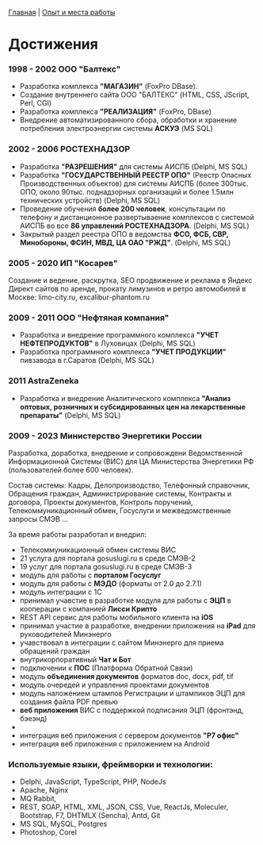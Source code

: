 [Главная](README.md) | [Опыт и места работы](experience.md)

# Достижения

### 1998 - 2002 ООО "Балтекс"

- Разработка комплекса **"МАГАЗИН"** (FoxPro DBase).
- Создание внутреннего сайта ООО "БАЛТЕКС" (HTML, CSS, JScript, Perl, CGI)
- Разработка комплекса **"РЕАЛИЗАЦИЯ"** (FoxPro, DBase)
- Внедрение автоматизированного сбора, обработки и хранение потребления электроэнергии системы **АСКУЭ** (MS SQL)


### 2002 - 2006 РОСТЕХНАДЗОР

- Разработка **"РАЗРЕШЕНИЯ"** для системы АИСПБ (Delphi, MS SQL)
- Разработка **"ГОСУДАРСТВЕННЫЙ РЕЕСТР ОПО"** (Реестр Опасных Производственных объектов) для системы АИСПБ (более 300тыс. ОПО, около 90тыс. поднадзорных организаций и более 1.5млн технических устройств) (Delphi, MS SQL)
- Проведение обучения **более 200 человек**, консультации по телефону и дистанционное развертываение комплексов с системой АИСПБ во все **86 управлений РОСТЕХНАДЗОРА**. (Delphi, MS SQL)
- Закрытый раздел реестра ОПО в ведомства **ФСО, ФСБ, СВР, Минобороны, ФСИН, МВД, ЦА ОАО "РЖД"**. (Delphi, MS SQL)

### 2005 - 2020 ИП "Косарев"

Создание и ведение, раскрутка, SEO продвижение и реклама в Яндекс Директ сайтов по аренде, прокату лимузинов и ретро автомобилей в Москве: limo-city.ru, excalibur-phantom.ru

### 2009 - 2011 ООО "Нефтяная компания"

- Разработка и внедрение программного комплекса **"УЧЕТ НЕФТЕПРОДУКТОВ"** в Луховицах (Delphi, MS SQL)
- Разработка программного комплекса **"УЧЕТ ПРОДУКЦИИ"** пивзавода в г.Саратов (Delphi, MS SQL)

### 2011 AstraZeneka

- Разработка и внедрение Аналитического комплекса **"Анализ оптовых, розничных и субсидированных цен на лекарственные препараты"** (Delphi, MS SQL)

### 2009 - 2023 Министерство Энергетики России

Разработка, доработка, внедрение и сопровождени Ведомственной Информационной Системы (ВИС) для ЦА Министерства Энергетики РФ (пользователей более 600 человек). 

Состав системы: Кадры, Делопроизводство, Телефонный справочник, Обращения граждан, Администрирование системы, Контракты и договора, Проекты документов, Контроль поручений, Телекоммуникационный обмен, Госуслуги и межведомственные запросы СМЭВ ...

За время работы разработал и внедрил:
- Телекоммуникационный обмен системы ВИС
- 21 услуга для портала gosuslugi.ru в среде СМЭВ-2
- 19 услуг для портала gosuslugi.ru в среде СМЭВ-3
- модуль для работы с  **порталом Госуслуг** 
- модуль для работы с **МЭДО**  (форматы от 2.0 до 2.7.1)
- модуль интеграции с 1С
- принимал учавстие в разработке модуля для работы с **ЭЦП** в кооперации с компанией **Лисси Крипто**
- REST API сервис для работы мобильного клиента на **iOS**
- принимал участие в разработке, внедрении приложения на **iPad** для руководителей Минэнерго
- учавствовал в интеграции c сайтом Минэнерго для приема обращений граждан
- внутрикорпоративный **Чат и Бот**
- подключении к **ПОС** (Платформа Обратной Связи)
- модуль **объединения документов** форматов doc, docx, pdf, tif
- модуль очередей и управления проектами документов
- модуль наложением штампов Регистрации и штампиков ЭЦП для создания файла PDF превью 
- **веб приложения** ВИС с поддержкой подписания ЭЦП (фронтэнд, бэеэнд)
- 
- интеграция веб приложения с сервером документов **"Р7 офис"**
- интеграция веб приложения с приложением на Android

### Используемые языки, фреймворки и технологии: 
- Delphi, JavaScript, TypeScript, PHP, NodeJs
- Apache, Nginx
- MQ Rabbit,
- REST, SOAP, HTML, XML, JSON, CSS, Vue, ReactJs, Moleculer, Bootstrap, F7, DHTMLX (Sencha), Antd, Git
- MS SQL, MySQL, Postgres
- Photoshop, Corel
